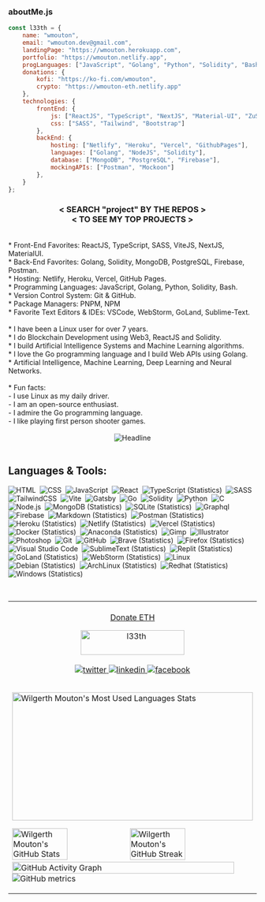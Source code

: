 ### aboutMe.js

``` javascript
const l33th = {
    name: "wmouton",
    email: "wmouton.dev@gmail.com",
    landingPage: "https://wmouton.herokuapp.com",
    portfolio: "https://wmouton.netlify.app",
    progLanguages: ["JavaScript", "Golang", "Python", "Solidity", "Bash"],
    donations: {
        kofi: "https://ko-fi.com/wmouton",
        crypto: "https://wmouton-eth.netlify.app"
    },
    technologies: {
        frontEnd: {
            js: ["ReactJS", "TypeScript", "NextJS", "Material-UI", "ZuStand", "Redux"],
            css: ["SASS", "Tailwind", "Bootstrap"]
        },
        backEnd: {
            hosting: ["Netlify", "Heroku", "Vercel", "GithubPages"],
            languages: ["Golang", "NodeJS", "Solidity"],
            database: ["MongoDB", "PostgreSQL", "Firebase"],
            mockingAPIs: ["Postman", "Mockoon"]
        },
    }
};
```

<h3 align="center">< SEARCH "project" BY THE REPOS ><br>
< TO SEE MY TOP PROJECTS >
</h3>
</h4>
<br>
* Front-End Favorites: ReactJS, TypeScript, SASS, ViteJS, NextJS, MaterialUI.<br>
* Back-End Favorites: Golang, Solidity, MongoDB, PostgreSQL, Firebase, Postman.<br>
* Hosting: Netlify, Heroku, Vercel, GitHub Pages.<br>
* Programming Languages: JavaScript, Golang, Python, Solidity, Bash.<br>
* Version Control System: Git & GitHub.<br>
* Package Managers: PNPM, NPM<br>
* Favorite Text Editors & IDEs: VSCode, WebStorm, GoLand, Sublime-Text.<br><br>
* I have been a Linux user for over 7 years.<br>
* I do Blockchain Development using Web3, ReactJS and Solidity.<br>
* I build Artificial Intelligence Systems and Machine Learning algorithms.<br>
* I love the Go programming language and I build Web APIs using Golang.<br>
* Artificial Intelligence, Machine Learning, Deep Learning and Neural Networks.<br>
<br>
* Fun facts:<br>
            - I use Linux as my daily driver.<br>
            - I am an open-source enthusiast.<br>
            - I admire the Go programming language.<br>
            - I like playing first person shooter games.<br>
<br>
<div align="center" >
<img src="https://readme-typing-svg.herokuapp.com?color=%236FDA44&amp;size=32&amp;center=true&amp;vCenter=true&amp;width=600&amp;height=50&amp;lines=Software+Engineer;Linux+Wizard;Blockchain+Enthusiast;Open-Source+Enthusiast;" alt="Headline">
</div>
<br>
<h2>Languages & Tools:</h2>


![HTML](https://img.shields.io/badge/-HTML-05122A?style=flat&logo=HTML5)&nbsp;
![CSS](https://img.shields.io/badge/-CSS-05122A?style=flat&logo=CSS3&logoColor=1572B6)&nbsp;
![JavaScript](https://img.shields.io/badge/-JavaScript-05122A?style=flat&logo=javascript)&nbsp;
![React](https://img.shields.io/badge/-React-05122A?style=flat&logo=react)&nbsp;
![TypeScript (Statistics)](https://img.shields.io/badge/-TypeScript-05122A?style=flat&logo=TypeScript&logoColor=276DC3)&nbsp;
![SASS](https://img.shields.io/badge/-SASS-05122A?style=flat&logo=SASS)&nbsp;
![TailwindCSS](https://img.shields.io/badge/-TailwindCSS-05122A?style=flat&logo=TailwindCSS)&nbsp;
![Vite](https://img.shields.io/badge/-Vite-05122A?style=flat&logo=Vite&logoColor=EDD400)&nbsp;
![Gatsby](https://img.shields.io/badge/-Gatsby-05122A?style=flat&logo=Gatsby&logoColor=75507B)&nbsp;
![Go](https://img.shields.io/badge/-Go-05122A?style=flat&logo=Go&logoColor=729FCF)&nbsp;
![Solidity](https://img.shields.io/badge/-Solidity-05122A?style=flat&logo=Solidity&logoColor=A8B9CC)&nbsp;
![Python](https://img.shields.io/badge/-Python-05122A?style=flat&logo=python)&nbsp;
![C](https://img.shields.io/badge/-C-05122A?style=flat&logo=C&logoColor=3465A4)&nbsp;
![Node.js](https://img.shields.io/badge/-Node.js-05122A?style=flat&logo=node.js)&nbsp;
![MongoDB (Statistics)](https://img.shields.io/badge/-MongoDB-05122A?style=flat&logo=MongoDB&logoColor=4E9A06)&nbsp;
![SQLite (Statistics)](https://img.shields.io/badge/-SQLite-05122A?style=flat&logo=SQLite&logoColor=276DC3)&nbsp;
![Graphql](https://img.shields.io/badge/-Graphql-05122A?style=flat&logo=graphql&logoColor=F500A9)&nbsp;
![Firebase](https://img.shields.io/badge/-Firebase-05122A?style=flat&logo=Firebase&logoColor=F57900)&nbsp;
![Markdown (Statistics)](https://img.shields.io/badge/-Markdown-05122A?style=flat&logo=Markdown&logoColor=276DC3)&nbsp;
![Postman (Statistics)](https://img.shields.io/badge/-Postman-05122A?style=flat&logo=Postman&logoColor=F57900)&nbsp;
![Heroku (Statistics)](https://img.shields.io/badge/-Heroku-05122A?style=flat&logo=Heroku&logoColor=75507B)&nbsp;
![Netlify (Statistics)](https://img.shields.io/badge/-Netlify-05122A?style=flat&logo=Netlify&logoColor=276DC3)&nbsp;
![Vercel (Statistics)](https://img.shields.io/badge/-Vercel-05122A?style=flat&logo=Vercel&logoColor=276DC3)&nbsp;
![Docker (Statistics)](https://img.shields.io/badge/-Docker-05122A?style=flat&logo=Docker&logoColor=276DC3)&nbsp;
![Anaconda (Statistics)](https://img.shields.io/badge/-Anaconda-05122A?style=flat&logo=Anaconda&logoColor=73D216)&nbsp;
![Gimp](https://img.shields.io/badge/-Gimp-05122A?style=flat&logo=Gimp)&nbsp; 
![Illustrator](https://img.shields.io/badge/-Illustrator-05122A?style=flat&logo=adobe-illustrator)&nbsp; 
![Photoshop](https://img.shields.io/badge/-Photoshop-05122A?style=flat&logo=adobe-photoshop)&nbsp;
![Git](https://img.shields.io/badge/-Git-05122A?style=flat&logo=git)&nbsp;
![GitHub](https://img.shields.io/badge/-GitHub-05122A?style=flat&logo=github)&nbsp;
![Brave (Statistics)](https://img.shields.io/badge/-Brave-05122A?style=flat&logo=Brave&logoColor=FF3300)&nbsp;
![Firefox (Statistics)](https://img.shields.io/badge/-Firefox-05122A?style=flat&logo=Firefox&logoColor=FF3300)&nbsp;
![Visual Studio Code](https://img.shields.io/badge/-Visual%20Studio%20Code-05122A?style=flat&logo=visual-studio-code&logoColor=007ACC)&nbsp;
![SublimeText (Statistics)](https://img.shields.io/badge/-SublimeText-05122A?style=flat&logo=SublimeText&logoColor=F57900)&nbsp;
![Replit (Statistics)](https://img.shields.io/badge/-Replit-05122A?style=flat&logo=Replit&logoColor=276DC3)&nbsp;
![GoLand (Statistics)](https://img.shields.io/badge/-GoLand-05122A?style=flat&logo=GoLand&logoColor=276DC3)&nbsp;
![WebStorm (Statistics)](https://img.shields.io/badge/-WebStorm-05122A?style=flat&logo=WebStorm&logoColor=159EC2)&nbsp;
![Linux](https://img.shields.io/badge/-Linux-05122A?style=flat&logo=linux)&nbsp;
![Debian (Statistics)](https://img.shields.io/badge/-Debian-05122A?style=flat&logo=Debian&logoColor=EF2929)&nbsp;
![ArchLinux (Statistics)](https://img.shields.io/badge/-ArchLinux-05122A?style=flat&logo=ArchLinux&logoColor=276DC3)&nbsp;
![Redhat (Statistics)](https://img.shields.io/badge/-Redhat-05122A?style=flat&logo=Redhat&logoColor=CC0000)&nbsp;
![Windows (Statistics)](https://img.shields.io/badge/-Windows-05122A?style=flat&logo=Windows&logoColor=276DC3)&nbsp;

<br>
<table><tbody><tr><td valign="top" width="20%">

<!-- ### Frontend

<img style="margin: 10px" src="https://profilinator.rishav.dev/skills-assets/html5-original-wordmark.svg" alt="HTML5" height="50"> <img style="margin: 10px" src="https://profilinator.rishav.dev/skills-assets/css3-original-wordmark.svg" alt="CSS3" height="50"> <img style="margin: 10px" src="https://profilinator.rishav.dev/skills-assets/javascript-original.svg" alt="JavaScript" height="50"> <img style="margin: 10px" src="https://profilinator.rishav.dev/skills-assets/react-original-wordmark.svg" alt="React" height="50"> <img style="margin: 10px" src="https://profilinator.rishav.dev/skills-assets/typescript-original.svg" alt="TypeScript" height="50"> <img style="margin: 10px" src="https://profilinator.rishav.dev/skills-assets/sass-original.svg" alt="SASS" height="50"> <img style="margin: 10px" src="https://profilinator.rishav.dev/skills-assets/bootstrap-plain.svg" alt="Bootstrap" height="50"> <img style="margin: 10px" src="https://profilinator.rishav.dev/skills-assets/gatsby.png" alt="Gatsby" height="50"> <img style="margin: 10px" src="https://profilinator.rishav.dev/skills-assets/vuejs-original-wordmark.svg" alt="Vue.js" height="50"> <img style="margin: 10px" src="https://profilinator.rishav.dev/skills-assets/logo-title.svg" alt="Chart.js" height="50"> <img style="margin: 10px" src="https://profilinator.rishav.dev/skills-assets/adobe_illustrator-icon.svg" alt="Illustrator" height="50"> <img style="margin: 10px" src="https://profilinator.rishav.dev/skills-assets/photoshop-plain.svg" alt="Photoshop" height="50"></td><td valign="top" width="20%">

### Backend

<img style="margin: 10px" src="https://profilinator.rishav.dev/skills-assets/go-original.svg" alt="Go" height="50"> <img style="margin: 10px" src="https://profilinator.rishav.dev/skills-assets/python-original.svg" alt="Python" height="50"> <img style="margin: 10px" src="https://profilinator.rishav.dev/skills-assets/nodejs-original-wordmark.svg" alt="Node.js" height="50"> <img style="margin: 10px" src="https://profilinator.rishav.dev/skills-assets/express-original-wordmark.svg" alt="Express.js" height="50"> <img style="margin: 10px" src="https://profilinator.rishav.dev/skills-assets/redux-original.svg" alt="Redux" height="50"> <img style="margin: 10px" src="https://profilinator.rishav.dev/skills-assets/graphql.png" alt="GraphQL" height="50"> <img style="margin: 10px" src="https://profilinator.rishav.dev/skills-assets/firebase.png" alt="Firebase" height="50"> <img style="margin: 10px" src="https://profilinator.rishav.dev/skills-assets/mongodb-original-wordmark.svg" alt="MongoDB" height="50"> <img style="margin: 10px" src="https://profilinator.rishav.dev/skills-assets/postgresql-original-wordmark.svg" alt="PostgreSQL" height="50"> <img style="margin: 10px" src="https://profilinator.rishav.dev/skills-assets/nginx-original.svg" alt="Nginx" height="50"></td><td valign="top" width="20%">

### DevOps

<img style="margin: 10px" src="https://profilinator.rishav.dev/skills-assets/linux-original.svg" alt="Linux" height="50"> <img style="margin: 10px" src="https://profilinator.rishav.dev/skills-assets/gnu_bash-icon.svg" alt="Bash" height="50"> <img style="margin: 10px" src="https://profilinator.rishav.dev/skills-assets/git-scm-icon.svg" alt="Git" height="50"> <img style="margin: 10px" src="https://profilinator.rishav.dev/skills-assets/kubernetes-icon.svg" alt="Kubernetes" height="50"> <img style="margin: 10px" src="https://profilinator.rishav.dev/skills-assets/google_cloud-icon.svg" alt="GCP" height="50"> <img style="margin: 10px" src="https://profilinator.rishav.dev/skills-assets/amazonwebservices-original-wordmark.svg" alt="AWS" height="50"></td></tr></tbody></table><br>
<table><tbody><tr><td valign="top" width="100%">

### Artificial Intelligence

<img style="margin: 10px" src="https://upload.wikimedia.org/wikipedia/commons/3/38/Jupyter_logo.svg" alt="JupyterNotebook" height="50"> <img style="margin: 10px" src="https://upload.wikimedia.org/wikipedia/commons/d/d0/Google_Colaboratory_SVG_Logo.svg" alt="Colab" height="50"> <img style="margin: 10px" src="https://upload.wikimedia.org/wikipedia/commons/2/2d/Tensorflow_logo.svg" alt="TensorFlow" height="50"> <img style="margin: 10px" src="https://upload.wikimedia.org/wikipedia/commons/a/ae/Keras_logo.svg" alt="Keras" height="50"> <img style="margin: 10px" src="https://upload.wikimedia.org/wikipedia/commons/0/05/Scikit_learn_logo_small.svg" alt="ScikitLearn" height="50"> <img style="margin: 10px" src="https://upload.wikimedia.org/wikipedia/commons/e/ed/Pandas_logo.svg" alt="Pandas" height="50"> <img style="margin: 10px" src="https://upload.wikimedia.org/wikipedia/commons/3/31/NumPy_logo_2020.svg" alt="Numpy" height="50"> <img style="margin: 10px" src="https://upload.wikimedia.org/wikipedia/commons/3/32/OpenCV_Logo_with_text_svg_version.svg" alt="Pandas" height="50"></td></tr></tbody></table><br> -->
<br>
<div align="center">
<a href="https://wmouton-eth.netlify.app">Donate ETH</a>


<a href="https://ko-fi.com/wmouton"><img align="center" src="https://cdn.ko-fi.com/cdn/kofi3.png?v=3" height="50" width="210" alt="l33th"></a><br><br>
<a href="https://twitter.com/l33th_dev" target="_blank">![twitter](https://img.shields.io/badge/twitter-%2300acee.svg?&amp;style=for-the-badge&amp;logo=twitter&amp;logoColor=white) </a> <a href="https://linkedin.com/in/wmouton" target="_blank">![linkedin](https://img.shields.io/badge/linkedin-%231E77B5.svg?&amp;style=for-the-badge&amp;logo=linkedin&amp;logoColor=white) </a> <a href="https://www.facebook.com/wl33th" target="_blank">![facebook](https://img.shields.io/badge/facebook-%232E87FB.svg?&amp;style=for-the-badge&amp;logo=facebook&amp;logoColor=white)</a>

</div>
<br>
<img alt="Wilgerth Mouton's Most Used Languages Stats" width="100%" height="260px" src="https://github-readme-stats.vercel.app/api/top-langs/?username=l33th&amp;layout=compact&amp;theme=tokionight&amp;text_color=%23204A87&amp;bg_color=050F2C&amp;border_color=0D1117&amp;langs_count=15">

<img alt="Wilgerth Mouton's GitHub Stats" width="48%" src="https://github-readme-stats.vercel.app/api?username=l33th&amp;theme=algolia&amp;hide_border=true&amp;count_private=true&amp;show_icons=true"> <img alt="Wilgerth Mouton's GitHub Streak" width="48%" src="https://github-readme-streak-stats.herokuapp.com/?user=l33th&amp;theme=algolia&amp;hide_border=true"><img alt="GitHub Activity Graph" width="96%" src="https://activity-graph.herokuapp.com/graph?username=l33th&amp;theme=react-dark&amp;area=true&amp;hide_border=true&amp;custom_title=Contributions%20Graph">
![GitHub metrics](https://metrics.lecoq.io/l33th)